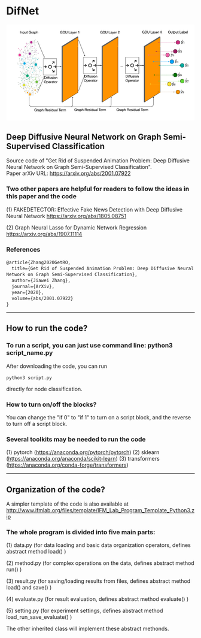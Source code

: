# DifNet

![Deep Diffusive Neural Network Model Architecture](./result/architecture.png)

## Deep Diffusive Neural Network on Graph Semi-Supervised Classification

Source code of "Get Rid of Suspended Animation Problem: Deep Diffusive Neural Network on Graph Semi-Supervised Classification". </br>
Paper arXiv URL: https://arxiv.org/abs/2001.07922

### Two other papers are helpful for readers to follow the ideas in this paper and the code

(1) FAKEDETECTOR: Effective Fake News Detection with Deep Diffusive Neural Network https://arxiv.org/abs/1805.08751

(2) Graph Neural Lasso for Dynamic Network Regression https://arxiv.org/abs/1907.11114

### References

```
@article{Zhang2020GetRO,
  title={Get Rid of Suspended Animation Problem: Deep Diffusive Neural Network on Graph Semi-Supervised Classification},
  author={Jiawei Zhang},
  journal={ArXiv},
  year={2020},
  volume={abs/2001.07922}
}
```

************************************************************************************************

## How to run the code?

### To run a script, you can just use command line: python3 script_name.py

After downloading the code, you can run
```
python3 script.py
```
directly for node classification. 

### How to turn on/off the blocks?

You can change the "if 0" to "if 1" to turn on a script block, and the reverse to turn off a script block.

### Several toolkits may be needed to run the code
(1) pytorch (https://anaconda.org/pytorch/pytorch)
(2) sklearn (https://anaconda.org/anaconda/scikit-learn) 
(3) transformers (https://anaconda.org/conda-forge/transformers) 

************************************************************************************************

## Organization of the code?

A simpler template of the code is also available at http://www.ifmlab.org/files/template/IFM_Lab_Program_Template_Python3.zip

### The whole program is divided into five main parts:

(1) data.py (for data loading and basic data organization operators, defines abstract method load() )

(2) method.py (for complex operations on the data, defines abstract method run() )

(3) result.py (for saving/loading results from files, defines abstract method load() and save() )

(4) evaluate.py (for result evaluation, defines abstract method evaluate() )

(5) setting.py (for experiment settings, defines abstract method load_run_save_evaluate() )

The other inherited class will implement these abstract methonds.
